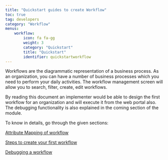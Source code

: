 ```yaml
---
title: "Quickstart guides to create Workflow"
toc: true
tag: developers
category: "Workflow"
menus: 
    workflow: 
        icon: fa fa-gg
        weight: 3
        category: "Quickstart"
        title: "Quickstart" 
        identifier: quickstartworkflow
---
```


Workflows are the diagrammatic representation of a business process. As an organization, you can have a number of business processes which you need to perform your daily activities. The workflow management screen will allow you to search, filter, create, edit workflows. 

By reading this document an implementer would be able to design the first workflow for an organization and will execute it from the web portal also. The debugging functionality is also explained in the coming section of the module.

To know in details, go through the given sections:

[Attribute Mapping of workflow](/workflow/attribute-mapping-workflow/)

[Steps to create your first workflow](/workflow/steps-to-create-your-first-workflow/)

[Debugging a workflow](/workflow/debugging-a-workflow/)